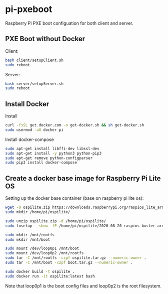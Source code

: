 # pi-pxeboot
Raspberry Pi PXE boot configuation for both client and server.

## PXE Boot without Docker
Client:
```bash
bash client/setupClient.sh
sudo reboot
```
Server:
```bash
bash server/setupServer.sh
sudo reboot
```

## Install Docker
Install
```bash
curl -fsSL get.docker.com -o get-docker.sh && sh get-docker.sh
sudo usermod -aG docker pi
```

Install docker-compose
```bash
sudo apt-get install libffi-dev libssl-dev
sudo apt-get install -y python3 python-pip3
sudo apt-get remove python-configparser
sudo pip3 install docker-compose
```

## Create a docker base image for Raspberry Pi Lite OS
Setting up the docker base container (base on raspberry pi lite os):
```bash
wget -O ospilite.zip https://downloads.raspberrypi.org/raspios_lite_armhf_latest
sudo mkdir /home/pi/ospilite/

sudo unzip ospilite.zip -d /home/pi/ospilite/
sudo losetup --show -fP /home/pi/ospilite/2020-08-20-raspios-buster-armhf-lite.img

sudo mkdir /mnt/rootfs
sudo mkdir /mnt/boot

sudo mount /dev/loop0p1 /mnt/boot
sudo mount /dev/loop0p2 /mnt/rootfs
sudo tar -C /mnt/rootfs -czpf ospilite.tar.gz --numeric-owner .
sudo tar -C /mnt/boot -czpf boot.tar.gz --numeric-owner .

sudo docker build -t ospilite .
sudo docker run -it ospilite:latest bash
```
Note that loop0p1 is the boot config files and loop0p2 is the root filesystem.